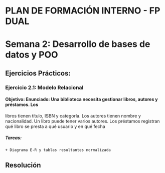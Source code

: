 # PLAN DE FORMACIÓN INTERNO - FP DUAL
# Semana 2: Desarrollo de bases de datos y POO
## Ejercicios Prácticos:
### Ejercicio 2.1: Modelo Relacional
#### Objetivo: Enunciado: Una biblioteca necesita gestionar libros, autores y préstamos. Los 
libros tienen título, ISBN y categoría. Los autores tienen nombre y nacionalidad. 
Un libro puede tener varios autores. Los préstamos registran qué libro se presta 
a qué usuario y en qué fecha
##### Tareas:
	+ Diagrama E-R y tablas resultantes normalizada

## Resolución
